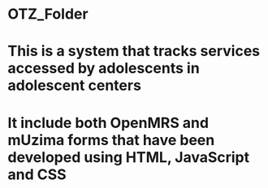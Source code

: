 # OTZ_Folder
# This is a system that tracks services accessed by adolescents in adolescent centers
# It include both OpenMRS and mUzima forms that have been developed using HTML, JavaScript and CSS 
